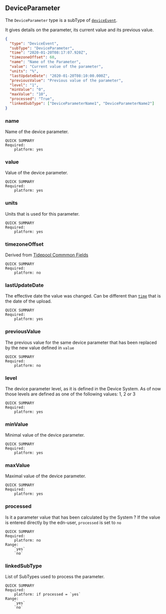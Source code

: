 
## DeviceParameter 

The `DeviceParameter` type is a subType of [`deviceEvent`](https://developer.tidepool.org/data-model/device-data/types/deviceEvent/). 

It gives details on the parameter, its current value and its previous value. 

```json
{
  "type": "DeviceEvent",
  "subType": "DeviceParameter",
  "time": "2020-01-20T08:17:07.920Z",
  "timezoneOffset": 60,
  "name": "Name of the Parameter",
  "value": "Current value of the parameter",
  "units": "%",
  "lastUpdateDate": "2020-01-20T08:10:00.000Z",
  "previousValue": "Previous value of the parameter",  
  "level": "1",
  "minValue": "0",
  "maxValue": "10",
  "processed": "True",
  "linkedSubType": ["DeviceParameterName1", "DeviceParameterName2"]
} 
```

### name

Name of the device parameter.

```
QUICK SUMMARY
Required:
    platform: yes
```

### value

Value of the device parameter.

```
QUICK SUMMARY
Required:
    platform: yes
```

### units

Units that is used for this parameter. 

```
QUICK SUMMARY
Required:
    platform: yes
```

### timezoneOffset

Derived from [Tidepool Commmon Fields](https://developer.tidepool.org/data-model/device-data/common.html#timezoneoffset)

```
QUICK SUMMARY
Required:
    platform: no
```

### lastUpdateDate 

The effective date the value was changed. Can be different than [`time`](https://developer.tidepool.org/data-model/device-data/common.html#time) that is the date of the upload. 

```
QUICK SUMMARY
Required:
    platform: yes
```

### previousValue

The previous value for the same device parameter that has been replaced by the new value defined in `value` 

```
QUICK SUMMARY
Required:
    platform: no
```

### level

The device parameter level, as it is defined in the Device System. As of now those levels are defined as one of the following values: 1, 2 or 3

```
QUICK SUMMARY
Required:
    platform: yes
```

### minValue 

Minimal value of the device parameter. 

```
QUICK SUMMARY
Required:
    platform: yes
```

### maxValue 

Maximal value of the device parameter. 

```
QUICK SUMMARY
Required:
    platform: yes
```

### processed 

Is it a parameter value that has been calculated by the System ? If the value is entered directly by the edn-user, `processed` is set to `no`

```
QUICK SUMMARY
Required:
    platform: no
Range:
    `yes`
    `no`    
```

### linkedSubType

List of SubTypes used to process the parameter.

```
QUICK SUMMARY
Required:
    platform: if processed = `yes`
Range:
    `yes`
    `no`    
```
